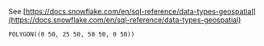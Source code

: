 See [https://docs.snowflake.com/en/sql-reference/data-types-geospatial](https://docs.snowflake.com/en/sql-reference/data-types-geospatial)
```
POLYGON((0 50, 25 50, 50 50, 0 50))
```

